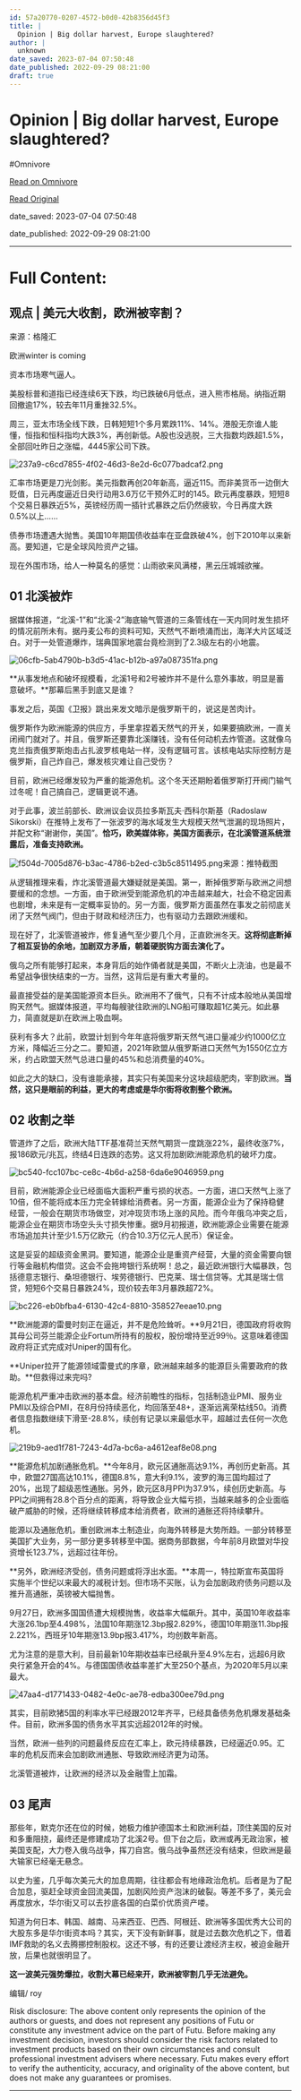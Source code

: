 ```yaml
---
id: 57a20770-0207-4572-b0d0-42b8356d45f3
title: |
  Opinion | Big dollar harvest, Europe slaughtered?
author: |
  unknown
date_saved: 2023-07-04 07:50:48
date_published: 2022-09-29 08:21:00
draft: true
---
```


# Opinion | Big dollar harvest, Europe slaughtered?
#Omnivore

[Read on Omnivore](https://omnivore.app/me/opinion-big-dollar-harvest-europe-slaughtered-18920bd574c)

[Read Original](https://news.futunn.com/post/19983076?data_ticket=1688471339117595&futusource=news_push_page&level=2&main_broker=WwogIDEwMDEKXQ%253D%253D&report_id=216787&report_type=market&seo_redirect=1&skintype=3&src=1)

date_saved: 2023-07-04 07:50:48

date_published: 2022-09-29 08:21:00

--- 

# Full Content: 

##  观点 | 美元大收割，欧洲被宰割？

来源：格隆汇

欧洲winter is coming  

资本市场寒气逼人。  

美股标普和道指已经连续6天下跌，均已跌破6月低点，进入熊市格局。纳指近期回撤逾17%，较去年11月重挫32.5%。

周三，亚太市场全线下跌，日韩短短1个多月累跌11%、14%。港股无奈谁人能懂，恒指和恒科指均大跌3%，再创新低。A股也没逃脱，三大指数均跌超1.5%，全部回吐昨日之涨幅，4445家公司下跌。

![237a9-c6cd7855-4f02-46d3-8e2d-6c077badcaf2.png](https://proxy-prod.omnivore-image-cache.app/0x0,saNlhR_Po-Yn5dzhbzyXSbtTjaPVWI4_YVokfccXWscw/https://newsfile.futunn.com/pic/0-19983076-0-0d7297d77d44a08e215a9837344eaf3a.png/big)

汇率市场更是刀光剑影。美元指数再创20年新高，逼近115。而非美货币一边倒大贬值，日元再度逼近日央行动用3.6万亿干预外汇时的145。欧元再度暴跌，短短8个交易日暴跌近5%，英镑经历周一插针式暴跌之后仍然疲软，今日再度大跌0.5%以上……

债券市场遭遇大抛售。美国10年期国债收益率在亚盘跌破4%，创下2010年以来新高。要知道，它是全球风险资产之锚。

现在外围市场，给人一种莫名的感觉：山雨欲来风满楼，黑云压城城欲摧。

## 01 北溪被炸

据媒体报道，“北溪-1”和“北溪-2”海底输气管道的三条管线在一天内同时发生损坏的情况前所未有。据丹麦公布的资料可知，天然气不断喷涌而出，海洋大片区域泛白。对于一处管道爆炸，瑞典国家地震台竟检测到了2.3级左右的小地震。

![06cfb-5ab4790b-b3d5-41ac-b12b-a97a087351fa.png](https://proxy-prod.omnivore-image-cache.app/0x0,scAmLqyx1KjadNxMRqw2UTaPLGZxVE_XX8_SYd6TO__A/https://newsfile.futunn.com/pic/0-19983076-1-7bd8058f15387434eeb89dbea00705db.png/big)

**从事发地点和破坏规模看，北溪1号和2号被炸并不是什么意外事故，明显是蓄意破坏。**那幕后黑手到底又是谁？

事发之后，英国《卫报》跳出来发文暗示是俄罗斯干的，说这是苦肉计。

俄罗斯作为欧洲能源的供应方，手里拿捏着天然气的开关，如果要搞欧洲，一直关闭阀门就对了。并且，俄罗斯还要靠北溪赚钱，没有任何动机去炸管道。这就像乌克兰指责俄罗斯炮击占扎波罗核电站一样，没有逻辑可言。该核电站实际控制方是俄罗斯，自己炸自己，爆发核灾难让自己受伤？

目前，欧洲已经爆发较为严重的能源危机。这个冬天还期盼着俄罗斯打开阀门输气过冬呢！自己搞自己，逻辑更说不通。

对于此事，波兰前部长、欧洲议会议员拉多斯瓦夫·西科尔斯基（Radoslaw Sikorski）在推特上发布了一张波罗的海水域发生大规模天然气泄漏的现场照片，并配文称“谢谢你，美国”。**恰巧，欧美媒体称，美国方面表示，在北溪管道系统泄露后，准备支持欧洲。**

![f504d-7005d876-b3ac-4786-b2ed-c3b5c8511495.png](https://proxy-prod.omnivore-image-cache.app/0x0,s6CsEwgK506EIzVcL-iXAD2uRmpZpNk3shKs0slSf-bA/https://newsfile.futunn.com/pic/0-19983076-2-62ab703eb35ef3104b8bda4d0ec62ed1.png/big)来源：推特截图

从逻辑推理来看，炸北溪管道最大嫌疑就是美国。第一，断掉俄罗斯与欧洲之间想要缓和的念想。一方面，由于欧洲受到能源危机的冲击越来越大，社会不稳定因素也剧增，未来是有一定概率妥协的。另一方面，俄罗斯方面虽然在事发之前彻底关闭了天然气阀门，但由于财政和经济压力，也有驱动力去跟欧洲缓和。  

现在好了，北溪管道被炸，修复通气至少要几个月，正直欧洲冬天。**这将彻底断掉了相互妥协的余地，加剧双方矛盾，朝着硬脱钩方面去演化了。**

俄乌之所有能够打起来，本身背后的始作俑者就是美国，不断火上浇油，也是最不希望战争很快结束的一方。当然，这背后是有重大考量的。

最直接受益的是美国能源资本巨头。欧洲用不了俄气，只有不计成本般地从美国增购天然气。据媒体报道，平均每艘驶往欧洲的LNG船可赚取超1亿美元。如此暴力，简直就是趴在欧洲上吸血啊。

获利有多大？此前，欧盟计划到今年年底将俄罗斯天然气进口量减少约1000亿立方米，降幅近三分之二。要知道，2021年欧盟从俄罗斯进口天然气为1550亿立方米，约占欧盟天然气总进口量的45%和总消费量的40%。

如此之大的缺口，没有谁能承接，其实只有美国来分这块超级肥肉，宰割欧洲。**当然，这只是眼前的利益，更大的考虑或是华尔街将收割整个欧洲。**

## 02 收割之举

管道炸了之后，欧洲大陆TTF基准荷兰天然气期货一度跳涨22%，最终收涨7%，报186欧元/兆瓦，终结4日连跌的态势。这又将加剧欧洲能源危机的破坏力度。

![bc540-fcc107bc-ce8c-4b6d-a258-6da6e9046959.png](https://proxy-prod.omnivore-image-cache.app/0x0,sGFlwWDK34R-namv745c56EBnTcvkOQCfuAYyE2oWGfY/https://newsfile.futunn.com/pic/0-19983076-3-c320393de9604af5b8a8b3e9aef0f892.png/big)

目前，欧洲能源企业已经面临大面积严重亏损的状态。一方面，进口天然气上涨了10倍，但不能将成本压力完全转嫁给消费者。另一方面，能源企业为了保持稳健经营，一般会在期货市场做空，对冲现货市场上涨的风险。而今年俄乌冲突之后，能源企业在期货市场空头头寸损失惨重。据9月初报道，欧洲能源企业需要在能源市场追加共计至少1.5万亿欧元（约合10.3万亿元人民币）保证金。

这是妥妥的超级资金黑洞。要知道，能源企业是重资产经营，大量的资金需要向银行等金融机构借贷。这会不会拖垮银行系统啊！总之，最近欧洲银行大幅暴跌，包括德意志银行、桑坦德银行、埃劳德银行、巴克莱、瑞士信贷等。尤其是瑞士信贷，短短6个交易日暴跌24%，现价较去年3月暴跌超72%。

![bc226-eb0bfba4-6130-42c4-8810-358527eeae10.png](https://proxy-prod.omnivore-image-cache.app/0x0,si4q1OzbRamT7LVGog6cUPZ80SP51LItG9JvGGwOMKvc/https://newsfile.futunn.com/pic/0-19983076-4-bcf11ccf23cc10f4461877ec4b1ee996.png/big)

**欧洲能源的雷曼时刻正在逼近，并不是危险耸听。**9月21日，德国政府将收购其母公司芬兰能源企业Fortum所持有的股权，股份增持至近99％。这意味着德国政府将正式完成对Uniper的国有化。

**Uniper拉开了能源领域雷曼式的序章，欧洲越来越多的能源巨头需要政府的救助。**但救得过来完吗?

能源危机严重冲击欧洲的基本盘。经济前瞻性的指标，包括制造业PMI、服务业PMI以及综合PMI，在8月份持续恶化，均回落至48+，逐渐远离荣枯线50。消费者信息指数继续下滑至-28.8%，续创有记录以来最低水平，超越过去任何一次危机。

![219b9-aed1f781-7243-4d7a-bc6a-a4612eaf8e08.png](https://proxy-prod.omnivore-image-cache.app/0x0,szp7A4xxDhc7ok8aHO0MUOmMBk8iCuEY4Cf9376MSQiQ/https://newsfile.futunn.com/pic/0-19983076-5-3d9e21a528d2eebda4d43e85fa3801b3.png/big)

**能源危机加剧通胀危机。**今年8月，欧元区通胀高达9.1%，再创历史新高。其中，欧盟27国高达10.1%，德国8.8%，意大利9.1%，波罗的海三国均超过了20%，出现了超级恶性通胀。另外，欧元区8月PPI为37.9%，续创历史新高。与PPI之间拥有28.8个百分点的距离，将导致企业大幅亏损，当越来越多的企业面临破产威胁的时候，还将继续转移成本给消费者，欧洲的通胀还将持续攀升。

能源以及通胀危机，重创欧洲本土制造业，向海外转移是大势所趋。一部分转移至美国扩大业务，另一部分更多转移至中国。据商务部数据，今年前8月欧盟对华投资增长123.7%，远超过往年份。

**另外，欧洲经济受创，债务问题或将浮出水面。**本周一，特拉斯宣布英国将实施半个世纪以来最大的减税计划。但市场不买账，认为会加剧政府债务问题以及推升高通胀，英镑被大幅抛售。

9月27日，欧洲多国国债遭大规模抛售，收益率大幅飙升。其中，英国10年收益率大涨26.1bp至4.498%，法国10年期涨12.3bp报2.829%，德国10年期涨11.3bp报2.221%，西班牙10年期涨13.9bp报3.417%，均创数年新高。

尤为注意的是意大利，目前最新10年期收益率已经飙升至4.9%左右，远超6月欧央行紧急开会的4%。与德国国债收益率差扩大至250个基点，为2020年5月以来最大。

![47aa4-d1771433-0482-4e0c-ae78-edba300ee79d.png](https://proxy-prod.omnivore-image-cache.app/0x0,s-K71euAgfXNsEepG6vJ1HdyAzs7qhNwX9m00bdp8Q-M/https://newsfile.futunn.com/pic/0-19983076-6-7d237a4a3020644e662128e761dca563.png/big)

其实，目前欧猪5国的利率水平已经跟2012年齐平，已经具备债务危机爆发基础条件。目前，欧洲多国的债务水平其实远超2012年的时候。

当然，欧洲一些列的问题最终反应在汇率上，欧元持续暴跌，已经逼近0.95。汇率的危机反而来会加剧欧洲通胀、导致欧洲经济更为动荡。

北溪管道被炸，让欧洲的经济以及金融雪上加霜。

## 03 尾声

那些年，默克尔还在位的时候，她极力维护德国本土和欧洲利益，顶住美国的反对和多重阻挠，最终还是修建成功了北溪2号。但下台之后，欧洲或再无政治家，被美国支配，大力卷入俄乌战争，挥刀自宫。俄乌战争虽然还没有结束，但欧洲是最大输家已经毫无悬念。

以史为鉴，几乎每次美元大的加息周期，往往都会有地缘政治危机。后者是为了配合加息，驱赶全球资金回流美国，加剧风险资产泡沫的破裂。等差不多了，美元会再度放水，华尔街又可以去抄底各国的白菜价优质资产喽。

知道为何日本、韩国、越南、马来西亚、巴西、阿根廷、欧洲等多国优秀大公司的大股东多是华尔街资本吗？其实，天下没有新鲜事，就是过去数次危机之下，借着IMF救助的名义去腾挪控制股权。这还不够，有的还要让渡经济主权，被迫金融开放，后果也就很明显了。

**这一波美元强势爆拉，收割大幕已经来开，欧洲被宰割几乎无法避免。**

编辑/ roy

Risk disclosure: The above content only represents the opinion of the authors or guests, and does not represent any positions of Futu or constitute any investment advice on the part of Futu. Before making any investment decision, investors should consider the risk factors related to investment products based on their own circumstances and consult professional investment advisers where necessary. Futu makes every effort to verify the authenticity, accuracy, and originality of the above content, but does not make any guarantees or promises.

---

